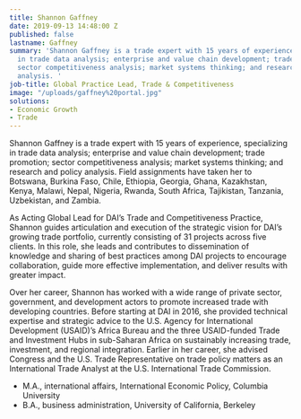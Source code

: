 ```yaml
---
title: Shannon Gaffney
date: 2019-09-13 14:48:00 Z
published: false
lastname: Gaffney
summary: 'Shannon Gaffney is a trade expert with 15 years of experience, specializing
  in trade data analysis; enterprise and value chain development; trade promotion;
  sector competitiveness analysis; market systems thinking; and research and policy
  analysis. '
job-title: Global Practice Lead, Trade & Competitiveness
image: "/uploads/gaffney%20portal.jpg"
solutions:
- Economic Growth
- Trade
---
```


Shannon Gaffney is a trade expert with 15 years of experience, specializing in trade data analysis; enterprise and value chain development; trade promotion; sector competitiveness analysis; market systems thinking; and research and policy analysis. Field assignments have taken her to Botswana, Burkina Faso, Chile, Ethiopia, Georgia, Ghana, Kazakhstan, Kenya, Malawi, Nepal, Nigeria, Rwanda, South Africa, Tajikistan, Tanzania, Uzbekistan, and Zambia.
 
As Acting Global Lead for DAI’s Trade and Competitiveness Practice, Shannon guides articulation and execution of the strategic vision for DAI’s growing trade portfolio, currently consisting of 31 projects across five clients. In this role, she leads and contributes to dissemination of knowledge and sharing of best practices among DAI projects to encourage collaboration, guide more effective implementation, and deliver results with greater impact.
 
Over her career, Shannon has worked with a wide range of private sector, government, and development actors to promote increased trade with developing countries. Before starting at DAI in 2016, she provided technical expertise and strategic advice to the U.S. Agency for International Development (USAID)’s Africa Bureau and the three USAID-funded Trade and Investment Hubs in sub-Saharan Africa on sustainably increasing trade, investment, and regional integration. Earlier in her career, she advised Congress and the U.S. Trade Representative on trade policy matters as an International Trade Analyst at the U.S. International Trade Commission.

* M.A., international affairs, International Economic Policy, Columbia University
* B.A., business administration, University of California, Berkeley 